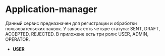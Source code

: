 # Application-manager
Данный сервис предназначен для регистрации и обработки пользовательских заявок. У заявок есть четыре статуса: SENT, DRAFT, ACCEPTED, REJECTED. В приложеие есть три роли: USER, ADMIN, OPERATOR. 
* **USER**
